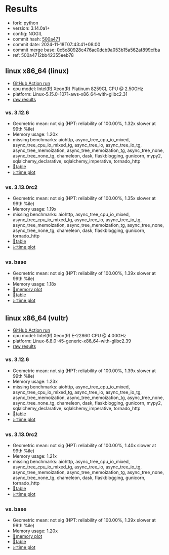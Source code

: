 # Results

- fork: python
- version: 3.14.0a1+
- config: NOGIL
- commit hash: [500a471](https://github.com/python/cpython/commit/500a471)
- commit date: 2024-11-18T07:43:41+08:00
- commit merge base: [0c5c80928c476ac0dcb9a053b15a562af899cfba](https://github.com/python/cpython/commit/0c5c80928c476ac0dcb9a053b15a562af899cfba)
- ref: 500a4712bb42355eeb78

## linux x86_64 (linux)

- [GitHub Action run](https://github.com/facebookexperimental/free-threading-benchmarking/actions/runs/11883524195)
- cpu model: Intel(R) Xeon(R) Platinum 8259CL CPU @ 2.50GHz
- platform: Linux-5.15.0-1071-aws-x86_64-with-glibc2.31
- [raw results](bm-20241118-linux-x86_64-python-500a4712bb42355eeb78-3.14.0a1%2B-500a471.json)

### vs. 3.12.6

- Geometric mean: not sig (HPT: reliability of 100.00%, 1.32x slower at 99th %ile)
- Memory usage: 1.20x
- missing benchmarks: aiohttp, async_tree_cpu_io_mixed, async_tree_cpu_io_mixed_tg, async_tree_io, async_tree_io_tg, async_tree_memoization, async_tree_memoization_tg, async_tree_none, async_tree_none_tg, chameleon, dask, flaskblogging, gunicorn, mypy2, sqlalchemy_declarative, sqlalchemy_imperative, tornado_http
- [📄table](bm-20241118-linux-x86_64-python-500a4712bb42355eeb78-3.14.0a1%2B-500a471-vs-3.12.6.md)
- [📈time plot](bm-20241118-linux-x86_64-python-500a4712bb42355eeb78-3.14.0a1%2B-500a471-vs-3.12.6.svg)

### vs. 3.13.0rc2

- Geometric mean: not sig (HPT: reliability of 100.00%, 1.35x slower at 99th %ile)
- Memory usage: 1.19x
- missing benchmarks: aiohttp, async_tree_cpu_io_mixed, async_tree_cpu_io_mixed_tg, async_tree_io, async_tree_io_tg, async_tree_memoization, async_tree_memoization_tg, async_tree_none, async_tree_none_tg, chameleon, dask, flaskblogging, gunicorn, tornado_http
- [📄table](bm-20241118-linux-x86_64-python-500a4712bb42355eeb78-3.14.0a1%2B-500a471-vs-3.13.0rc2.md)
- [📈time plot](bm-20241118-linux-x86_64-python-500a4712bb42355eeb78-3.14.0a1%2B-500a471-vs-3.13.0rc2.svg)

### vs. base

- Geometric mean: not sig (HPT: reliability of 100.00%, 1.39x slower at 99th %ile)
- Memory usage: 1.18x
- [🧠memory plot](bm-20241118-linux-x86_64-python-500a4712bb42355eeb78-3.14.0a1%2B-500a471-vs-base-mem.svg)
- [📄table](bm-20241118-linux-x86_64-python-500a4712bb42355eeb78-3.14.0a1%2B-500a471-vs-base.md)
- [📈time plot](bm-20241118-linux-x86_64-python-500a4712bb42355eeb78-3.14.0a1%2B-500a471-vs-base.svg)

## linux x86_64 (vultr)

- [GitHub Action run](https://github.com/facebookexperimental/free-threading-benchmarking/actions/runs/11883524195)
- cpu model: Intel(R) Xeon(R) E-2286G CPU @ 4.00GHz
- platform: Linux-6.8.0-45-generic-x86_64-with-glibc2.39
- [raw results](bm-20241118-vultr-x86_64-python-500a4712bb42355eeb78-3.14.0a1%2B-500a471.json)

### vs. 3.12.6

- Geometric mean: not sig (HPT: reliability of 100.00%, 1.39x slower at 99th %ile)
- Memory usage: 1.23x
- missing benchmarks: aiohttp, async_tree_cpu_io_mixed, async_tree_cpu_io_mixed_tg, async_tree_io, async_tree_io_tg, async_tree_memoization, async_tree_memoization_tg, async_tree_none, async_tree_none_tg, chameleon, dask, flaskblogging, gunicorn, mypy2, sqlalchemy_declarative, sqlalchemy_imperative, tornado_http
- [📄table](bm-20241118-vultr-x86_64-python-500a4712bb42355eeb78-3.14.0a1%2B-500a471-vs-3.12.6.md)
- [📈time plot](bm-20241118-vultr-x86_64-python-500a4712bb42355eeb78-3.14.0a1%2B-500a471-vs-3.12.6.svg)

### vs. 3.13.0rc2

- Geometric mean: not sig (HPT: reliability of 100.00%, 1.40x slower at 99th %ile)
- Memory usage: 1.21x
- missing benchmarks: aiohttp, async_tree_cpu_io_mixed, async_tree_cpu_io_mixed_tg, async_tree_io, async_tree_io_tg, async_tree_memoization, async_tree_memoization_tg, async_tree_none, async_tree_none_tg, chameleon, dask, flaskblogging, gunicorn, tornado_http
- [📄table](bm-20241118-vultr-x86_64-python-500a4712bb42355eeb78-3.14.0a1%2B-500a471-vs-3.13.0rc2.md)
- [📈time plot](bm-20241118-vultr-x86_64-python-500a4712bb42355eeb78-3.14.0a1%2B-500a471-vs-3.13.0rc2.svg)

### vs. base

- Geometric mean: not sig (HPT: reliability of 100.00%, 1.39x slower at 99th %ile)
- Memory usage: 1.20x
- [🧠memory plot](bm-20241118-vultr-x86_64-python-500a4712bb42355eeb78-3.14.0a1%2B-500a471-vs-base-mem.svg)
- [📄table](bm-20241118-vultr-x86_64-python-500a4712bb42355eeb78-3.14.0a1%2B-500a471-vs-base.md)
- [📈time plot](bm-20241118-vultr-x86_64-python-500a4712bb42355eeb78-3.14.0a1%2B-500a471-vs-base.svg)

